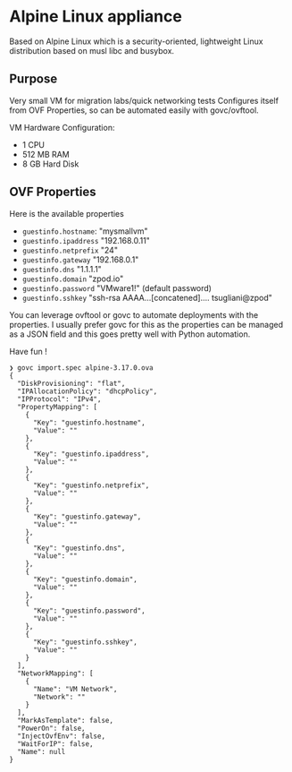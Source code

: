 # Alpine Linux appliance

Based on Alpine Linux which is a security-oriented, lightweight Linux distribution based on musl libc and busybox.

## Purpose

Very small VM for migration labs/quick networking tests
Configures itself from OVF Properties, so can be automated easily with govc/ovftool.

VM Hardware Configuration:
- 1 CPU
- 512 MB RAM
- 8 GB Hard Disk

## OVF Properties

Here is the available properties

- `guestinfo.hostname`: "mysmallvm"
- `guestinfo.ipaddress` "192.168.0.11"
- `guestinfo.netprefix` "24"
- `guestinfo.gateway`   "192.168.0.1"
- `guestinfo.dns`       "1.1.1.1"
- `guestinfo.domain`    "zpod.io"
- `guestinfo.password`  "VMware1!" (default password)
- `guestinfo.sshkey`    "ssh-rsa AAAA...[concatened].... tsugliani@zpod"

You can leverage ovftool or govc to automate deployments with the properties.
I usually prefer govc for this as the properties can be managed as a JSON field and this goes pretty well with Python automation.

Have fun !

```shell
❯ govc import.spec alpine-3.17.0.ova
{
  "DiskProvisioning": "flat",
  "IPAllocationPolicy": "dhcpPolicy",
  "IPProtocol": "IPv4",
  "PropertyMapping": [
    {
      "Key": "guestinfo.hostname",
      "Value": ""
    },
    {
      "Key": "guestinfo.ipaddress",
      "Value": ""
    },
    {
      "Key": "guestinfo.netprefix",
      "Value": ""
    },
    {
      "Key": "guestinfo.gateway",
      "Value": ""
    },
    {
      "Key": "guestinfo.dns",
      "Value": ""
    },
    {
      "Key": "guestinfo.domain",
      "Value": ""
    },
    {
      "Key": "guestinfo.password",
      "Value": ""
    },
    {
      "Key": "guestinfo.sshkey",
      "Value": ""
    }
  ],
  "NetworkMapping": [
    {
      "Name": "VM Network",
      "Network": ""
    }
  ],
  "MarkAsTemplate": false,
  "PowerOn": false,
  "InjectOvfEnv": false,
  "WaitForIP": false,
  "Name": null
}
```
